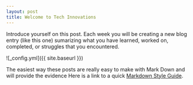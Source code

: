 ```yaml
---
layout: post
title: Welcome to Tech Innovations
---
```


Introduce yourself on this post.  Each week you will be creating a new blog entry (like this one) sumarizing what you have learned, worked on, completed, or struggles that you encountered.

![_config.yml]({{ site.baseurl }})

The easiest way these posts are really easy to make with Mark Down and will provide the evidence 
Here is a link to a quick [Markdown Style Guide](http://www.jekyllnow.com/Markdown-Style-Guide/).
